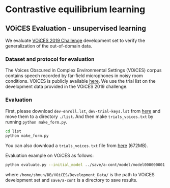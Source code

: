 # Contrastive equilibrium learning


## VOiCES Evaluation - unsupervised learning
We evaluate [VOiCES 2019 Challenge](https://iqtlabs.github.io/voices/) development set to verify the generalization of the out-of-domain data.


### Dataset and protocol for evaluation
The Voices Obscured in Complex Environmental Settings (VOiCES) corpus contains speech recorded by far-field microphones in noisy room conditions. VOiCES is publicly available [here](https://iqtlabs.github.io/voices/downloads/). We use the trial list on the development data provided in the VOiCES 2019 challenge.


### Evaluation
First, please download `dev-enroll.lst`, `dev-trial-keys.lst` from [here](https://iqtlabs.github.io/voices/downloads/) and move them to a directory `./list`. And then make `trials_voices.txt` by running `python make_form.py`.
```bash
cd list
python make_form.py
```
You can also download a `trials_voices.txt` file from [here](https://drive.google.com/file/d/1uCTIrDIl13hBDfQXYT4WITOlDYB-TgfW/view?usp=sharing) (672MB).

Evaluation example on VOiCES as follows:
```bash
python evaluate.py --initial_model ../save/a-cont/model/model000000001.model --save_path save/a-cont/ --save_filename model000000001 --test_list ./list/trials_voices.txt --test_path /home/shmun/DB/VOiCES/Development_Data/
```
where `/home/shmun/DB/VOiCES/Development_Data/` is the path to VOiCES development set and `save/a-cont` is a directory to save results.
